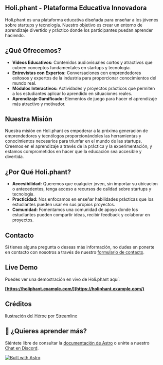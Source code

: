 ## Holi.phant - Plataforma Educativa Innovadora

Holi.phant es una plataforma educativa diseñada para enseñar a los jóvenes sobre startups y tecnología. Nuestro objetivo es crear un entorno de aprendizaje divertido y práctico donde los participantes puedan aprender haciendo.

## ¿Qué Ofrecemos?

- **Videos Educativos:** Contenidos audiovisuales cortos y atractivos que cubren conceptos fundamentales en startups y tecnología.
- **Entrevistas con Expertos:** Conversaciones con emprendedores exitosos y expertos de la industria para proporcionar conocimientos del mundo real.
- **Módulos Interactivos:** Actividades y proyectos prácticos que permiten a los estudiantes aplicar lo aprendido en situaciones reales.
- **Aprendizaje Gamificado:** Elementos de juego para hacer el aprendizaje más atractivo y motivador.

## Nuestra Misión

Nuestra misión en Holi.phant es empoderar a la próxima generación de emprendedores y tecnólogos proporcionándoles las herramientas y conocimientos necesarios para triunfar en el mundo de las startups. Creemos en el aprendizaje a través de la práctica y la experimentación, y estamos comprometidos en hacer que la educación sea accesible y divertida.

## ¿Por Qué Holi.phant?

- **Accesibilidad:** Queremos que cualquier joven, sin importar su ubicación o antecedentes, tenga acceso a recursos de calidad sobre startups y tecnología.
- **Practicidad:** Nos enfocamos en enseñar habilidades prácticas que los estudiantes pueden usar en sus propios proyectos.
- **Comunidad:** Fomentamos una comunidad de apoyo donde los estudiantes pueden compartir ideas, recibir feedback y colaborar en proyectos.

## Contacto

Si tienes alguna pregunta o deseas más información, no dudes en ponerte en contacto con nosotros a través de nuestro [formulario de contacto](https://holiphant.example.com/contact).

## Live Demo

Puedes ver una demostración en vivo de Holi.phant aquí:

**[https://holiphant.example.com/](https://holiphant.example.com/)**

## Créditos

[Ilustración del Héroe](https://www.figma.com/community/file/1108400791662599811) por [Streamline](https://www.streamlinehq.com/)

## 👀 ¿Quieres aprender más?

Siéntete libre de consultar la [documentación de Astro](https://docs.astro.build) o unirte a nuestro [Chat en Discord](https://web3templates.com/discord).

[![Built with Astro](https://astro.badg.es/v1/built-with-astro.svg)](https://astro.build)
